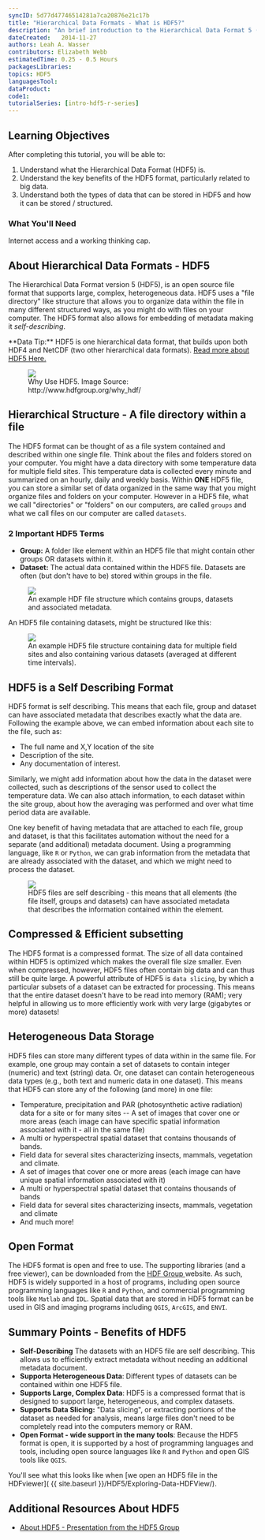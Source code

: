 ```yaml
---
syncID: 5d77d47746514281a7ca20876e21c17b
title: "Hierarchical Data Formats - What is HDF5?"
description: "An brief introduction to the Hierarchical Data Format 5 (HDF5) file/data model. Learn about how HDF5 is structured and the benefits of using HDF5."
dateCreated:   2014-11-27
authors: Leah A. Wasser
contributors: Elizabeth Webb
estimatedTime: 0.25 - 0.5 Hours
packagesLibraries:
topics: HDF5
languagesTool:
dataProduct:
code1:
tutorialSeries: [intro-hdf5-r-series]
---
```



<div id="ds-objectives" markdown="1">

## Learning Objectives
After completing this tutorial, you will be able to:
<ol>
<li>Understand what the Hierarchical Data Format (HDF5) is.</li>
<li>Understand the key benefits of the HDF5 format, particularly related to big data. </li>
<li>Understand both the types of data that can be stored in HDF5 and how it can be stored / structured.</li>
</ol>

<h3>What You'll Need</h3>
<p>Internet access and a working thinking cap.</p>

</div>

## About Hierarchical Data Formats - HDF5

The Hierarchical Data Format version 5 (HDF5), is an open source file format that supports large, complex, heterogeneous data. HDF5 uses a "file directory" like structure that allows you to organize data within the file in many different structured ways, as you might do with files on your computer. The HDF5 format also allows for embedding of metadata making it *self-describing*. 

<div id="ds-dataTip">
<i class="fa fa-star"></i>**Data Tip:** HDF5 is one hierarchical data format, that builds upon both HDF4 and NetCDF (two other hierarchical data formats). <a href="http://www.hdfgroup.org/why_hdf/" target="_blank"> Read  more about HDF5 Here.</a>
</div>


<figure>
    <a href="{{ site.baseurl }}/images/whyHDF5.jpg"><img src="{{ site.baseurl }}/images/whyHDF5.jpg"></a>
    <figcaption>Why Use HDF5. Image Source: http://www.hdfgroup.org/why_hdf/</figcaption>
</figure>

## Hierarchical Structure - A file directory within a file

The HDF5 format can  be thought of as a file system contained and described within one single file. Think about the files and folders stored on your computer. You might have a data directory with some temperature data for multiple field sites. This temperature data is collected every minute and summarized on an hourly, daily and weekly basis. Within **ONE** HDF5 file, you can store a similar set of data organized in the same way that you might organize files and folders on your computer. However in a HDF5 file, what we call "directories" or "folders" on our computers, are called `groups` and what we call files on our computer are called `datasets`. 

### 2 Important HDF5 Terms

* **Group:** A folder like element within an HDF5 file that might contain other groups OR datasets within it.
* **Dataset:** The actual data contained within the HDF5 file. Datasets are often (but don't have to be) stored within groups in the file.


<figure>
    <a href="{{ site.baseurl }}/images/HDf5/hdf5_structure4.jpg"><img src="{{ site.baseurl }}/images/HDf5/hdf5_structure4.jpg"></a>
    <figcaption>An example HDF file structure which contains groups, datasets and associated metadata.</figcaption>
</figure> 


An HDF5 file containing datasets, might be structured like this:  

<figure>
    <a href="{{ site.baseurl }}/images/HDf5/hdf5_structure3.jpg"><img src="{{ site.baseurl }}/images/HDf5/hdf5_structure3.jpg"></a>
    <figcaption>An example HDF5 file structure containing data for multiple field sites and also containing various datasets (averaged at different time intervals).</figcaption>
</figure> 


## HDF5 is a Self Describing Format

HDF5 format is self describing. This means that each file, group and dataset can have associated metadata that describes exactly what the data are. Following the example above, we can embed information about each site to the file, such as:

* The full name and X,Y location of the site
* Description of the site.
* Any documentation of interest.

Similarly, we might add information about how the data in the dataset were collected, such as descriptions of the sensor used to collect the temperature data. We can also attach information, to each dataset within the site group, about how the averaging was performed and over what time period data are available. 

One key benefit of having metadata that are attached to each file, group and dataset, is that this facilitates automation without the need for a separate (and additional) metadata document. Using a programming language, like `R` or `Python`, we can grab information from the metadata that are already associated with the dataset, and which we might need to process the dataset.

<figure>
    <a href="{{ site.baseurl }}/images/HDf5/hdf5_structure4.jpg"><img src="{{ site.baseurl }}/images/HDf5/hdf5_structure2.jpg"></a>
    <figcaption>HDF5 files are self describing - this means that all elements (the file itself, groups and datasets) can have associated metadata that describes the information contained within the element.</figcaption>
</figure> 

## Compressed & Efficient subsetting
The HDF5 format is a compressed format. The size of all data contained within HDF5 is optimized which makes the overall file size smaller. Even when compressed, however, HDF5 files often contain big data and can thus still be quite large. A powerful attribute of HDF5 is `data slicing`, by which a particular subsets of a dataset can be extracted for processing. This means that the entire dataset doesn't have to be read into memory (RAM); very helpful in allowing us to more efficiently work with very large (gigabytes or more) datasets! 

## Heterogeneous Data Storage
HDF5 files can store many different types of data within in the same file. For example, one group may contain a set of datasets to contain integer (numeric) and text (string) data. Or, one dataset can contain heterogeneous data types (e.g., both text and numeric data in one dataset). This means that HDF5 can store any of the following (and more) in one file:

- Temperature, precipitation and PAR (photosynthetic active radiation) data for a site or for many sites 
-- A set of images that cover one or more areas (each image can have specific spatial information associated with it - all in the same file)
- A multi or hyperspectral spatial dataset that contains thousands of bands.
- Field data for several sites characterizing insects, mammals, vegetation and climate.
- A set of images that cover one or more areas (each image can have unique spatial information associated with it)
- A multi or hyperspectral spatial dataset that contains thousands of bands
- Field data for several sites characterizing insects, mammals, vegetation and climate
- And much more!

## Open Format 
The HDF5 format is open and free to use. The supporting libraries (and a free viewer), can be downloaded from the <a href="http://www.hdfgroup.org" target="_blank">HDF Group </a> website.  As such, HDF5 is widely supported in a host of programs, including open source programming languages like `R` and `Python`, and commercial programming tools like `Matlab` and `IDL`. Spatial data that are stored in HDF5 format can be used in GIS and imaging programs including `QGIS`, `ArcGIS`, and `ENVI`.


## Summary Points - Benefits of HDF5 

- **Self-Describing** The datasets with an HDF5 file are self describing. This allows us to efficiently extract metadata without needing an additional metadata document.
- **Supporta Heterogeneous Data**: Different types of datasets can be contained within one HDF5 file. 
- **Supports Large, Complex Data**: HDF5 is a compressed format that is designed to support large, heterogeneous, and complex datasets. 
- **Supports Data Slicing:** "Data slicing", or extracting portions of the dataset as needed for  analysis, means large files don't need to be completely read into the computers memory or RAM.
- **Open Format -  wide support in the many tools**: Because the HDF5 format is open, it is supported by a host of programming languages and tools, including open source languages like `R` and `Python` and open GIS tools like `QGIS`.

You'll see what this looks like when [we open an HDF5 file in the HDFviewer]( {{ site.baseurl }}/HDF5/Exploring-Data-HDFView/).


## Additional Resources About HDF5

- <a href="{{ site.baseurl }}/documents/HDF5-Intro.pdf">About HDF5 - Presentation from the HDF5 Group</a>


